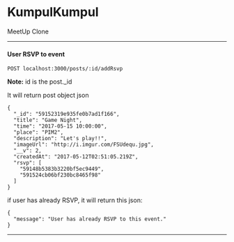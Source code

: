 # KumpulKumpul
MeetUp Clone


___
#### User RSVP to event
```
POST localhost:3000/posts/:id/addRsvp

```
**Note:** id is the post._id

It will return post object json
```
{
  "_id": "59152319e935fe0b7ad1f166",
  "title": "Game Night",
  "time": "2017-05-15 10:00:00",
  "place": "PIM2",
  "description": "Let's play!!",
  "imageUrl": "http://i.imgur.com/FSUdequ.jpg",
  "__v": 2,
  "createdAt": "2017-05-12T02:51:05.219Z",
  "rsvp": [
    "59148b5383b3220bf5ec9449",
    "591524cb06bf230bc8465f98"
  ]
}
```

if user has already RSVP, it will return this json:
```
{
  "message": "User has already RSVP to this event."
}
```
___
